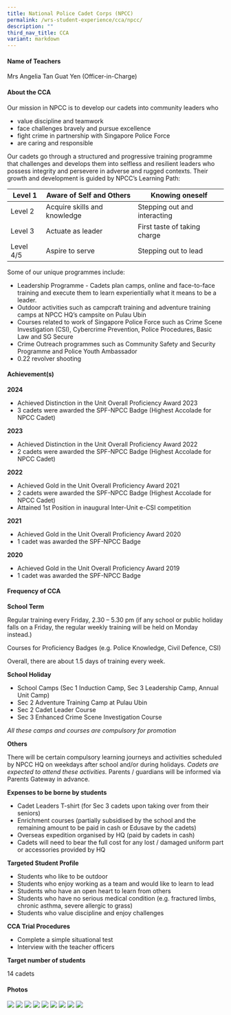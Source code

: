 ```yaml
---
title: National Police Cadet Corps (NPCC)
permalink: /wrs-student-experience/cca/npcc/
description: ""
third_nav_title: CCA
variant: markdown
---
```

#### **Name of Teachers**

Mrs Angelia Tan Guat Yen (Officer-in-Charge)

#### **About the CCA**

Our mission in NPCC is to develop our cadets into community leaders who 
* value discipline and teamwork
* face challenges bravely and pursue excellence
* fight crime in partnership with Singapore Police Force
* are caring and responsible

Our cadets go through a structured and progressive training programme that challenges and develops them into selfless and resilient leaders who possess integrity and persevere in adverse and rugged contexts. Their growth and development is guided by NPCC’s Learning Path: 

| Level 1 | Aware of Self and Others | Knowing oneself |
| -------- | -------- | -------- |
| Level 2  | Acquire skills and knowledge     | Stepping out and interacting     |
| Level 3 | Actuate as leader | First taste of taking charge |
| Level 4/5    | Aspire to serve     | Stepping out to lead     |

Some of our unique programmes include:
* Leadership Programme - Cadets plan camps, online and face-to-face training and execute them to learn experientially what it means to be a leader.
* Outdoor activities such as campcraft training and adventure training camps at NPCC HQ’s campsite on Pulau Ubin
* Courses related to work of Singapore Police Force such as Crime Scene Investigation (CSI), Cybercrime Prevention, Police Procedures, Basic Law and SG Secure
* Crime Outreach programmes such as Community Safety and Security Programme and Police Youth Ambassador
* 0.22 revolver shooting  

#### **Achievement(s)**

**2024**

* Achieved Distinction in the Unit Overall Proficiency Award 2023
* 3 cadets were awarded the SPF-NPCC Badge (Highest Accolade for NPCC Cadet)

**2023**

* Achieved Distinction in the Unit Overall Proficiency Award 2022
* 2 cadets were awarded the SPF-NPCC Badge (Highest Accolade for NPCC Cadet)

**2022**
* Achieved Gold in the Unit Overall Proficiency Award 2021
* 2 cadets were awarded the SPF-NPCC Badge (Highest Accolade for NPCC Cadet)
* Attained 1st Position in inaugural Inter-Unit e-CSI competition

**2021**
* Achieved Gold in the Unit Overall Proficiency Award 2020
* 1 cadet was awarded the SPF-NPCC Badge

**2020**
* Achieved Gold in the Unit Overall Proficiency Award 2019
* 1 cadet was awarded the SPF-NPCC Badge

#### Frequency of CCA

**School Term**

Regular training every Friday, 2.30 – 5.30 pm (if any school or public holiday falls on a Friday, the regular weekly training will be held on Monday instead.)

Courses for Proficiency Badges (e.g. Police Knowledge, Civil Defence, CSI)

Overall, there are about 1.5 days of training every week. 

**School Holiday**

* School Camps (Sec 1 Induction Camp, Sec 3 Leadership Camp, Annual Unit Camp)
* Sec 2 Adventure Training Camp at Pulau Ubin
* Sec 2 Cadet Leader Course
* Sec 3 Enhanced Crime Scene Investigation Course

*All these camps and courses are compulsory for promotion*

**Others**

There will be certain compulsory learning journeys and activities scheduled by NPCC HQ on weekdays after school and/or during holidays. *Cadets are expected to attend these activities.* Parents / guardians will be informed via Parents Gateway in advance.


**Expenses to be borne by students**

* Cadet Leaders T-shirt (for Sec 3 cadets upon taking over from their seniors) 
* Enrichment courses (partially subsidised by the school and the remaining amount to be paid in cash or Edusave by the cadets)
* Overseas expedition organised by HQ (paid by cadets in cash)
* Cadets will need to bear the full cost for any lost / damaged uniform part or accessories provided by HQ 

**Targeted Student Profile**

* Students who like to be outdoor
* Students who enjoy working as a team and would like to learn to lead
* Students who have an open heart to learn from others
* Students who have no serious medical condition (e.g. fractured limbs, chronic asthma, severe allergic to grass)
* Students who value discipline and enjoy challenges

**CCA Trial Procedures**

* Complete a simple situational test
* Interview with the teacher officers

 **Target number of students**

14 cadets

#### Photos
![](/images/CCA/npcc1.jpg)
![](/images/CCA/npcc2.jpg)
![](/images/CCA/npcc3.jpg)
![](/images/CCA/npcc4.jpg)
![](/images/CCA/npcc5.jpg)
![](/images/CCA/npcc6.jpg)
![](/images/CCA/npcc7.jpg)
![](/images/CCA/npcc8.jpg)
![](/images/CCA/npcc9.jpg)